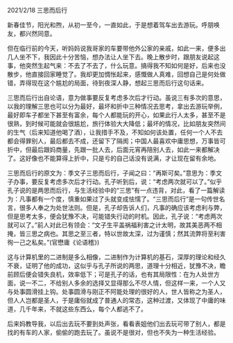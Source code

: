 2021/2/18
三思而后行

新春佳节，阳光和煦，从初一至今，一直如此，于是想着驾车出去游玩。呼朋唤友，都兴然同意。

但在临行前的今天，听妈妈说我哥家的车要带他外公家的亲戚，如此一来，便多出几人坐不下，我因此十分苦恼，想办法让人坐下去。晚上散步时，跟朋友说起这事，他突然生起气来：不去了不去了，什么玩意。搞得我不知如何是好，后来也没散步，他直接回家睡觉了。我却更加惆怅起来，感慨做人真难，回想自己是何处做错，弄得现在这个尴尬的局面，待到夜深人静，想起三思而后行这句话来。

三思而后行出自论语，意为做事要反复考虑多次后才行动。虽说三有多次的意思，以我的理解三思也可以分为最好，最坏和折中三种情况去思考，拿出去游玩举例，最好即车子都坐下甚至有富余，每个人都能玩的开心，如果此行人太多，甚至不是很熟，到时候可能就会很尴尬，旅行体验大大降低；最坏的情况，比如朋友突然间的生气（后来知道他喝了酒），让我措手不及，不知如何该处置，任何一个人不去都会得罪别人，最后都去不成，还留下了隔阂；中国人最喜欢中庸思想，万事皆可折中，但最后跟妈商量，先跟一批人去，后面元宵再陪别人去，如此一来都解决了。这好像也不能算得上折中，只是亏的自己话没有说满，才让现在留有余地。

三思而后行的原文为：季文子三思而后行，子闻之曰：“再斯可矣。”意思为：季文子办事，要反复考虑多次后才行动。孔子听到后，说：“考虑两次就可以了。”似乎孔子说的是两思而后行，与生活经验中的“三思”有一点违背，对此，看了一篇解读为：凡事都有一个度，慎重如果过了头就变成怯懦了。“三思而后行”是一句传世名言，很多人奉之为处世法则。但是，孔子却告诉人们，凡事的确应该考虑利与弊，但是思考太多，便会犹豫不决，可能错失行动的时机。因此，孔子说：“考虑两次就可以了。”前人对此已有领会：“文子生平盖祸福利害之计太明，故其美恶两不相掩，皆三思之病也。其思之至三者，特以世故太深，过为谨慎；然其流弊将至利害徇一己之私矣。”(官懋庸《论语稽》)

这与计算机里的二进制是多么相像，二进制作为计算机的基石，深厚的理论和经久不衰，证明了他的成功，这似乎与孔子所说的两思，道理十分相近，犹豫不决，瞻前顾后便会错失良机，效率低下；可是孔子的话，也有其局限性：在为人处世方面，说一不二，不给别人多余的选择又显得那么不尽人情，但这样一来，一个人又与处事圆滑挂上钩。处事圆滑与刚正不阿能处理的很好的人，世人皆称之为圣人，但人人岂都是圣人，于是庸俗就成了普通人的常态，这种过渡，又体现了中庸的味道，几千年来，不就这些东西么，每个人都逃不了。

后来妈教导我，以后出去玩不要到处声张，看看表姐他们出去玩可带了别人，都是找的有车的人家，偷偷的跑去玩了。虽说不是很对，但也不失为一种生活经验。
